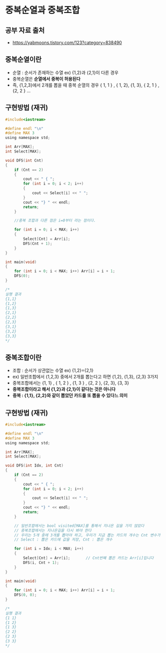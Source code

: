 # 중복순열과 중복조합

## 공부 자료 출처
- https://yabmoons.tistory.com/123?category=838490

## 중복순열이란
- 순열 : 순서가 존재하는 수열 ex) {1,2}과 {2,1}이 다른 경우
- 중복순열은 **순열에서 중복이 허용된다**
- 즉, {1,2,3}에서 2개를 뽑을 때 중복 순열의 경우 { 1, 1 } , { 1, 2}, {1, 3}, { 2, 1 } , {2, 2 } ...


## 구현방법 (재귀)

```c
#include<iostream>

#define endl "\n"
#define MAX 3
using namespace std;

int Arr[MAX];
int Select[MAX];

void DFS(int Cnt)
{
	if (Cnt == 2)
	{
		cout << " { ";
		for (int i = 0; i < 2; i++)
		{
			cout << Select[i] << " ";
		}
		cout << "} " << endl;
		return;
	}

	//중복 조합과 다른 점은 i=0부터 라는 점이다.

	for (int i = 0; i < MAX; i++)
	{
		Select[Cnt] = Arr[i];
		DFS(Cnt + 1);
	}
}

int main(void)
{
	for (int i = 0; i < MAX; i++) Arr[i] = i + 1;
	DFS(0);
}

/*
실행 결과
{1,1}
{1,2}
{1,3}
{2,1}
{2,2}
{2,3}
{3,1}
{3,2}
{3,3}
*/

```

## 중복조합이란
- 조합 : 순서가 상관없는 수열 ex) {1,2}={2,1}
- ex) 일반조합에서 {1,2,3} 중에서 2개를 뽑는다고 하면 {1,2}, {1,3}, {2,3} 3가지
- 중복조합에서는 {1, 1} , { 1, 2 } , {1, 3 } , {2, 2 }, {2, 3}, {3, 3}
- **중복조합이라고 해서 {1,2}과 {2,1}이 같다는 것은 아니다**
- **중복 : {1,1}, {2,2}와 같이 뽑았던 카드를 또 뽑을 수 있다느 의미**

## 구현방법 (재귀)

```c
#include<iostream>

#define endl "\n"
#define MAX 3
using namespace std;

int Arr[MAX];
int Select[MAX];

void DFS(int Idx, int Cnt)
{
	if (Cnt == 2)
	{
		cout << " { ";
		for (int i = 0; i < 2; i++)
		{
			cout << Select[i] << " ";
		}
		cout << "} " << endl;
		return;
	}

	// 일반조합에서는 bool visited[MAX]를 통해서 지나온 길을 가지 않았다
	// 중복조합에서는 지나온길을 다시 봐야 한다
	// 우리는 5개 중에 3개를 뽑아야 하고, 우리가 지금 뽑는 카드의 개수는 Cnt 변수가 관리
	// Select : 뽑은 카드에 값을 저장, Cnt : 뽑은 개수

	for (int i = Idx; i < MAX; i++)
	{
		Select[Cnt] = Arr[i];		// Cnt번째 뽑은 카드는 Arr[i]입니다
		DFS(i, Cnt + 1);
	}
}

int main(void)
{
	for (int i = 0; i < MAX; i++) Arr[i] = i + 1;
	DFS(0, 0);
}

/*
실행 결과
{1 1}
{1 2}
{1 3}
{2 2}
{2 3}
{3 3}
*/

```
